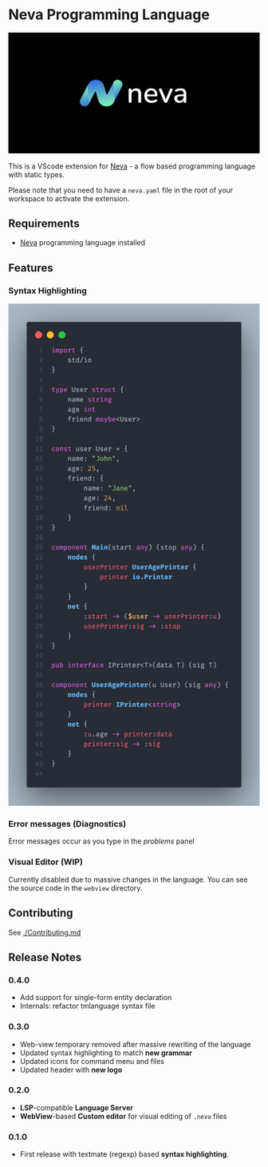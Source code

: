 # Neva Programming Language

![Black Header](./assets/header.png "Nevalang logo and title")

This is a VScode extension for [Neva](https://github.com/nevalang/neva) - a flow based programming language with static types.

Please note that you need to have a `neva.yaml` file in the root of your workspace to activate the extension.

## Requirements

- [Neva](https://github.com/nevalang/neva) programming language installed

## Features

### Syntax Highlighting

![Picture of a syntax highlighting](./assets/code.png "Syntax highlighting example")

### Error messages (Diagnostics)

Error messages occur as you type in the _problems_ panel

### Visual Editor (WIP)

Currently disabled due to massive changes in the language. You can see the source code in the `webview` directory.

## Contributing

See [./Contributing.md](Contributing.md)

## Release Notes

### 0.4.0

- Add support for single-form entity declaration
- Internals: refactor tmlanguage syntax file

### 0.3.0

- Web-view temporary removed after massive rewriting of the language
- Updated syntax highlighting to match **new grammar**
- Updated icons for command menu and files
- Updated header with **new logo**

### 0.2.0

- **LSP**-compatible **Language Server**
- **WebView**-based **Custom editor** for visual editing of `.neva` files

### 0.1.0

- First release with textmate (regexp) based **syntax highlighting**.
